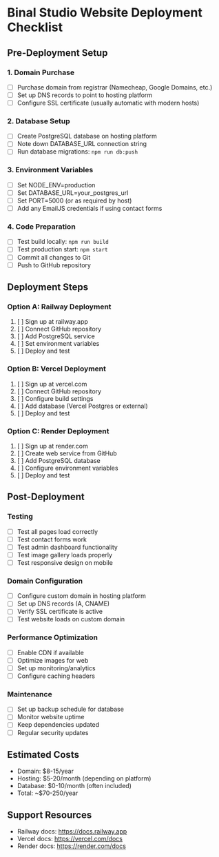 # Binal Studio Website Deployment Checklist

## Pre-Deployment Setup

### 1. Domain Purchase
- [ ] Purchase domain from registrar (Namecheap, Google Domains, etc.)
- [ ] Set up DNS records to point to hosting platform
- [ ] Configure SSL certificate (usually automatic with modern hosts)

### 2. Database Setup
- [ ] Create PostgreSQL database on hosting platform
- [ ] Note down DATABASE_URL connection string
- [ ] Run database migrations: `npm run db:push`

### 3. Environment Variables
- [ ] Set NODE_ENV=production
- [ ] Set DATABASE_URL=your_postgres_url
- [ ] Set PORT=5000 (or as required by host)
- [ ] Add any EmailJS credentials if using contact forms

### 4. Code Preparation
- [ ] Test build locally: `npm run build`
- [ ] Test production start: `npm start`
- [ ] Commit all changes to Git
- [ ] Push to GitHub repository

## Deployment Steps

### Option A: Railway Deployment
1. [ ] Sign up at railway.app
2. [ ] Connect GitHub repository
3. [ ] Add PostgreSQL service
4. [ ] Set environment variables
5. [ ] Deploy and test

### Option B: Vercel Deployment  
1. [ ] Sign up at vercel.com
2. [ ] Connect GitHub repository
3. [ ] Configure build settings
4. [ ] Add database (Vercel Postgres or external)
5. [ ] Deploy and test

### Option C: Render Deployment
1. [ ] Sign up at render.com
2. [ ] Create web service from GitHub
3. [ ] Add PostgreSQL database
4. [ ] Configure environment variables
5. [ ] Deploy and test

## Post-Deployment

### Testing
- [ ] Test all pages load correctly
- [ ] Test contact forms work
- [ ] Test admin dashboard functionality
- [ ] Test image gallery loads properly
- [ ] Test responsive design on mobile

### Domain Configuration
- [ ] Configure custom domain in hosting platform
- [ ] Set up DNS records (A, CNAME)
- [ ] Verify SSL certificate is active
- [ ] Test website loads on custom domain

### Performance Optimization
- [ ] Enable CDN if available
- [ ] Optimize images for web
- [ ] Set up monitoring/analytics
- [ ] Configure caching headers

### Maintenance
- [ ] Set up backup schedule for database
- [ ] Monitor website uptime
- [ ] Keep dependencies updated
- [ ] Regular security updates

## Estimated Costs
- Domain: $8-15/year
- Hosting: $5-20/month (depending on platform)
- Database: $0-10/month (often included)
- Total: ~$70-250/year

## Support Resources
- Railway docs: https://docs.railway.app
- Vercel docs: https://vercel.com/docs
- Render docs: https://render.com/docs
